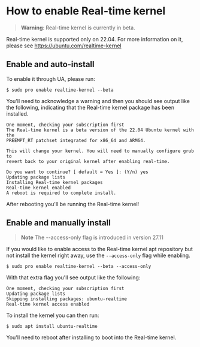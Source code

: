 # How to enable Real-time kernel

> **Warning**:
> Real-time kernel is currently in beta.

Real-time kernel is supported only on 22.04. For more information on it,
please see https://ubuntu.com/realtime-kernel

## Enable and auto-install

To enable it through UA, please run:

```console
$ sudo pro enable realtime-kernel --beta
```

You'll need to acknowledge a warning and then you should see output like the following, indicating that the Real-time kernel package has been installed.

```
One moment, checking your subscription first
The Real-time kernel is a beta version of the 22.04 Ubuntu kernel with the
PREEMPT_RT patchset integrated for x86_64 and ARM64.

This will change your kernel. You will need to manually configure grub to
revert back to your original kernel after enabling real-time.

Do you want to continue? [ default = Yes ]: (Y/n) yes
Updating package lists
Installing Real-time kernel packages
Real-time kernel enabled
A reboot is required to complete install.
```

After rebooting you'll be running the Real-time kernel!

## Enable and manually install

> **Note**
> The --access-only flag is introduced in version 27.11

If you would like to enable access to the Real-time kernel apt repository but not install the kernel right away, use the `--access-only` flag while enabling.

```console
$ sudo pro enable realtime-kernel --beta --access-only
```

With that extra flag you'll see output like the following:

```
One moment, checking your subscription first
Updating package lists
Skipping installing packages: ubuntu-realtime
Real-time kernel access enabled
```

To install the kernel you can then run:

```console
$ sudo apt install ubuntu-realtime
```

You'll need to reboot after installing to boot into the Real-time kernel.
